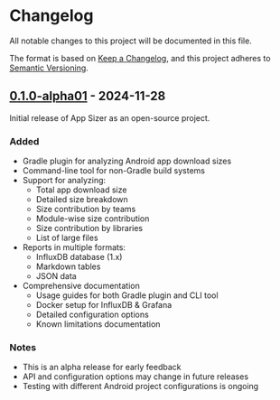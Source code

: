 # Changelog
All notable changes to this project will be documented in this file.

The format is based on [Keep a Changelog](https://keepachangelog.com/en/1.0.0/),
and this project adheres to [Semantic Versioning](https://semver.org/spec/v2.0.0.html).

## [0.1.0-alpha01] - 2024-11-28
Initial release of App Sizer as an open-source project.

### Added
- Gradle plugin for analyzing Android app download sizes
- Command-line tool for non-Gradle build systems
- Support for analyzing:
    - Total app download size
    - Detailed size breakdown
    - Size contribution by teams
    - Module-wise size contribution
    - Size contribution by libraries
    - List of large files
- Reports in multiple formats:
    - InfluxDB database (1.x)
    - Markdown tables
    - JSON data
- Comprehensive documentation
    - Usage guides for both Gradle plugin and CLI tool
    - Docker setup for InfluxDB & Grafana
    - Detailed configuration options
    - Known limitations documentation

### Notes
- This is an alpha release for early feedback
- API and configuration options may change in future releases
- Testing with different Android project configurations is ongoing

[0.1.0-alpha01]: https://github.com/grab/app-sizer/releases/tag/0.1.0-alpha01
